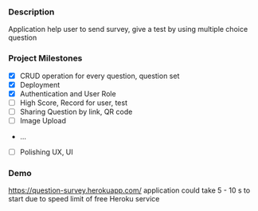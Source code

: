 ### Description

Application help user to send survey, give a test by using multiple choice question

### Project Milestones

-   [x] CRUD operation for every question, question set
-   [x] Deployment
-   [x] Authentication and User Role
-   [ ] High Score, Record for user, test
-   [ ] Sharing Question by link, QR code
-   [ ] Image Upload
-   ...
-   [ ] Polishing UX, UI

### Demo

https://question-survey.herokuapp.com/
application could take 5 - 10 s to start due to speed limit of free Heroku service
